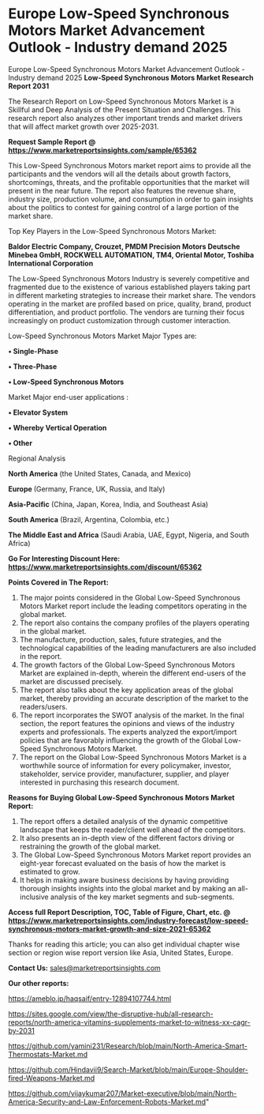 # Europe Low-Speed Synchronous Motors Market Advancement Outlook - Industry demand 2025
Europe Low-Speed Synchronous Motors Market Advancement Outlook - Industry demand 2025
<strong>Low-Speed Synchronous Motors Market Research Report 2031</strong>

The Research Report on Low-Speed Synchronous Motors Market is a Skillful and Deep Analysis of the Present Situation and Challenges. This research report also analyzes other important trends and market drivers that will affect market growth over 2025-2031.

<strong>Request Sample Report @ <a href=https://www.marketreportsinsights.com/sample/65362>https://www.marketreportsinsights.com/sample/65362</a></strong>

This Low-Speed Synchronous Motors market report aims to provide all the participants and the vendors will all the details about growth factors, shortcomings, threats, and the profitable opportunities that the market will present in the near future. The report also features the revenue share, industry size, production volume, and consumption in order to gain insights about the politics to contest for gaining control of a large portion of the market share.

Top Key Players in the Low-Speed Synchronous Motors Market:

<strong>Baldor Electric Company, Crouzet, PMDM Precision Motors Deutsche Minebea GmbH, ROCKWELL AUTOMATION, TM4, Oriental Motor, Toshiba International Corporation</strong>

The Low-Speed Synchronous Motors Industry is severely competitive and fragmented due to the existence of various established players taking part in different marketing strategies to increase their market share. The vendors operating in the market are profiled based on price, quality, brand, product differentiation, and product portfolio. The vendors are turning their focus increasingly on product customization through customer interaction.

Low-Speed Synchronous Motors Market Major Types are:

<strong>• Single-Phase

• Three-Phase

• Low-Speed Synchronous Motors</strong>

Market Major end-user applications :

<strong>• Elevator System

• Whereby Vertical Operation

• Other</strong>

Regional Analysis

</u><strong><b>North America</b></strong> (the United States, Canada, and Mexico)

<strong><b>Europe </b></strong>(Germany, France, UK, Russia, and Italy)

<strong><b>Asia-Pacific</b></strong> (China, Japan, Korea, India, and Southeast Asia)

<strong><b>South America</b></strong> (Brazil, Argentina, Colombia, etc.)

<strong><b>The Middle East and Africa</b></strong> (Saudi Arabia, UAE, Egypt, Nigeria, and South Africa)

<strong>Go For Interesting Discount Here: <a href=https://www.marketreportsinsights.com/discount/65362>https://www.marketreportsinsights.com/discount/65362</a></strong>

<strong>Points Covered in The Report:</strong>
<ol>
  <li>The major points considered in the Global Low-Speed Synchronous Motors Market report include the leading competitors operating in the global market.</li>
  <li>The report also contains the company profiles of the players operating in the global market.</li>
  <li>The manufacture, production, sales, future strategies, and the technological capabilities of the leading manufacturers are also included in the report.</li>
  <li>The growth factors of the Global Low-Speed Synchronous Motors Market are explained in-depth, wherein the different end-users of the market are discussed precisely.</li>
  <li>The report also talks about the key application areas of the global market, thereby providing an accurate description of the market to the readers/users.</li>
  <li>The report incorporates the SWOT analysis of the market. In the final section, the report features the opinions and views of the industry experts and professionals. The experts analyzed the export/import policies that are favorably influencing the growth of the Global Low-Speed Synchronous Motors Market.</li>
  <li>The report on the Global Low-Speed Synchronous Motors Market is a worthwhile source of information for every policymaker, investor, stakeholder, service provider, manufacturer, supplier, and player interested in purchasing this research document.</li>
</ol>
<strong>Reasons for Buying Global Low-Speed Synchronous Motors Market Report:</strong>

<ol>
  <li>The report offers a detailed analysis of the dynamic competitive landscape that keeps the reader/client well ahead of the competitors.</li>
  <li>It also presents an in-depth view of the different factors driving or restraining the growth of the global market.</li>
  <li>The Global Low-Speed Synchronous Motors Market report provides an eight-year forecast evaluated on the basis of how the market is estimated to grow.</li>
  <li>It helps in making aware business decisions by having providing thorough insights insights into the global market and by making an all-inclusive analysis of the key market segments and sub-segments.</li>
</ol>
<strong>Access full Report Description, TOC, Table of Figure, Chart, etc. @ <a href=https://www.marketreportsinsights.com/industry-forecast/low-speed-synchronous-motors-market-growth-and-size-2021-65362>https://www.marketreportsinsights.com/industry-forecast/low-speed-synchronous-motors-market-growth-and-size-2021-65362</a></strong>


Thanks for reading this article; you can also get individual chapter wise section or region wise report version like Asia, United States, Europe.

<strong>Contact Us:</strong>
sales@marketreportsinsights.com

<strong>Our other reports:</strong>

<a href=https://ameblo.jp/haqsaif/entry-12894107744.html>https://ameblo.jp/haqsaif/entry-12894107744.html</a>

<a href=https://sites.google.com/view/the-disruptive-hub/all-research-reports/north-america-vitamins-supplements-market-to-witness-xx-cagr-by-2031>https://sites.google.com/view/the-disruptive-hub/all-research-reports/north-america-vitamins-supplements-market-to-witness-xx-cagr-by-2031</a>

<a href=https://github.com/yamini231/Research/blob/main/North-America-Smart-Thermostats-Market.md>https://github.com/yamini231/Research/blob/main/North-America-Smart-Thermostats-Market.md</a>

<a href=https://github.com/Hindavii9/Search-Market/blob/main/Europe-Shoulder-fired-Weapons-Market.md>https://github.com/Hindavii9/Search-Market/blob/main/Europe-Shoulder-fired-Weapons-Market.md</a>

<a href=https://github.com/vijaykumar207/Market-executive/blob/main/North-America-Security-and-Law-Enforcement-Robots-Market.md>https://github.com/vijaykumar207/Market-executive/blob/main/North-America-Security-and-Law-Enforcement-Robots-Market.md</a>"
